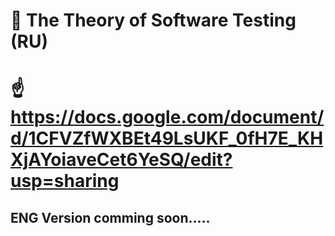 # 📖 The Theory of Software Testing (RU)

# :point_up: https://docs.google.com/document/d/1CFVZfWXBEt49LsUKF_0fH7E_KHXjAYoiaveCet6YeSQ/edit?usp=sharing

## ENG Version comming soon.....
